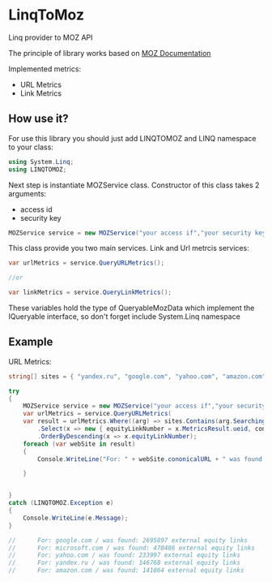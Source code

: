 # LinqToMoz
Linq provider to MOZ API

The principle of library works based on [MOZ Documentation](https://moz.com/help/guides/moz-api/mozscape/overview)

Implemented metrics:

* URL Metrics
* Link Metrics

## How use it?
For use this library you should just add LINQTOMOZ and LINQ namespace to your class:

```c#
using System.Linq;
using LINQTOMOZ;
```
Next step is instantiate MOZService class. Constructor of this class takes 2 arguments:

* access id
* security key

```c#
MOZService service = new MOZService("your access if","your security key");
```
This class provide you two main services. Link and Url metrcis services:
```c#
var urlMetrics = service.QueryURLMetrics();

//or

var linkMetrics = service.QueryLinkMetrics();
```
These variables hold the type of QueryableMozData which implement the IQueryable interface, so don't forget include System.Linq namespace

## Example

URL Metrics:
```c#
string[] sites = { "yandex.ru", "google.com", "yahoo.com", "amazon.com", "microsoft.com"};

try
{
	MOZService service = new MOZService("your access if","your security key");
	var urlMetrics = service.QueryURLMetrics(
	var result = urlMetrics.Where((arg) => sites.Contains(arg.SearchingURL) && arg.SourceCols == URLMetricsCols.FREE)
		.Select(x => new { equityLinkNumber = x.MetricsResult.ueid, cononicalURL = x.MetricsResult.uu })
		.OrderByDescending(x => x.equityLinkNumber);	
	foreach (var webSite in result)
	{
		Console.WriteLine("For: " + webSite.cononicalURL + " was found: " + webSite.equityLinkNumber + " external 		  equity  links");

	}


}
catch (LINQTOMOZ.Exception e)
{
	Console.WriteLine(e.Message);
}

//		For: google.com / was found: 2695897 external equity links
// 		For: microsoft.com / was found: 478486 external equity links
//		For: yahoo.com / was found: 233997 external equity links
//		For: yandex.ru / was found: 146768 external equity links
//		For: amazon.com / was found: 141064 external equity links
```

